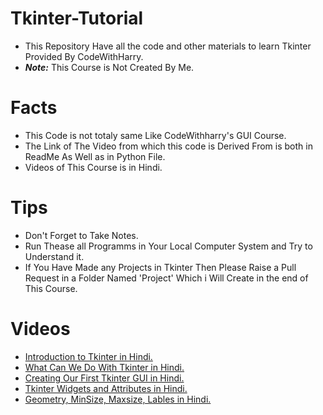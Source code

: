 # Tkinter-Tutorial
- This Repository Have all the code and other materials to learn Tkinter Provided By CodeWithHarry.
- **_Note:_** This Course is Not Created By Me.
# Facts
- This Code is not totaly same Like CodeWithharry's GUI Course.
- The Link of The Video from which this code is Derived From is both in ReadMe As Well as in Python File.
- Videos of This Course is in Hindi.
# Tips
- Don't Forget to Take Notes.
- Run Thease all Programms in Your Local Computer System and Try to Understand it.
- If You Have Made any Projects in Tkinter Then Please Raise a Pull Request in a Folder Named 'Project' Which i Will Create in the end of This Course.
# Videos
- [Introduction to Tkinter in Hindi.](https://www.youtube.com/watch?v=-Q4lm8eYulw&list=PLu0W_9lII9ajLcqRcj4PoEihkukF_OTzA&index=1)
- [What Can We Do With Tkinter in Hindi.](https://www.youtube.com/watch?v=unYqUyeGWQY&list=PLu0W_9lII9ajLcqRcj4PoEihkukF_OTzA&index=2)
- [Creating Our First Tkinter GUI in Hindi.](https://www.youtube.com/watch?v=K7XV9-GjzbY&list=PLu0W_9lII9ajLcqRcj4PoEihkukF_OTzA&index=3)
- [Tkinter Widgets and Attributes in Hindi.](https://www.youtube.com/watch?v=tHI_LtnZNo4&list=PLu0W_9lII9ajLcqRcj4PoEihkukF_OTzA&index=4)
- [Geometry, MinSize, Maxsize, Lables in Hindi.](https://www.youtube.com/watch?v=dizKSszF74A&list=PLu0W_9lII9ajLcqRcj4PoEihkukF_OTzA&index=5)